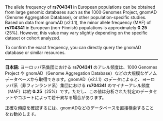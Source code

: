 The allele frequency of **rs704341** in European populations can be obtained from large genomic databases such as the 1000 Genomes Project, gnomAD (Genome Aggregation Database), or other population-specific studies. Based on data from gnomAD (v2.1.1), the minor allele frequency (MAF) of **rs704341** in European (non-Finnish) populations is approximately **0.25** (25%). However, this value may vary slightly depending on the specific dataset or cohort analyzed.

To confirm the exact frequency, you can directly query the gnomAD database or similar resources.

---

**日本語:**
ヨーロッパ系集団における **rs704341** のアレル頻度は、1000 Genomes Project や gnomAD（Genome Aggregation Database）などの大規模なゲノムデータベースから取得できます。gnomAD（v2.1.1）のデータによると、ヨーロッパ系（非フィンランド系）集団における **rs704341** のマイナーアレル頻度（MAF）は約 **0.25**（25%）です。ただし、この値は分析された特定のデータセットやコホートによって若干異なる場合があります。

正確な頻度を確認するには、gnomADなどのデータベースを直接検索することをお勧めします。